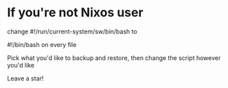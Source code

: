 # If you're not Nixos user
change #!/run/current-system/sw/bin/bash to

#!/bin/bash on every file
  
  
Pick what you'd like to backup and restore, then change the script however you'd like

Leave a star!

